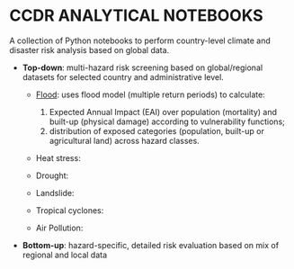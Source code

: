 # CCDR ANALYTICAL NOTEBOOKS
A collection of Python notebooks to perform country-level climate and disaster risk analysis based on global data.

- **Top-down**: multi-hazard risk screening based on global/regional datasets for selected country and administrative level.
  - [Flood](https://github.com/GFDRR/CCDR-tools/blob/main/Top-down/notebooks/Flood.ipynb): uses flood model (multiple return periods) to calculate:
	1) Expected Annual Impact (EAI) over population (mortality) and built-up (physical damage) according to vulnerability functions;
	2) distribution of exposed categories (population, built-up or agricultural land) across hazard classes.


  - Heat stress:
  - Drought:
  - Landslide:
  - Tropical cyclones:
  - Air Pollution:

- **Bottom-up**: hazard-specific, detailed risk evaluation based on mix of regional and local data


